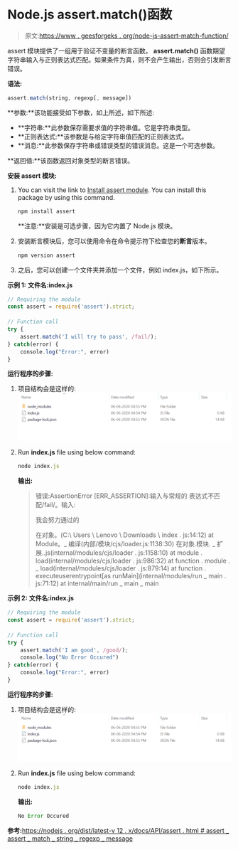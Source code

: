 # Node.js assert.match()函数

> 原文:[https://www . geesforgeks . org/node-js-assert-match-function/](https://www.geeksforgeeks.org/node-js-assert-match-function/)

assert 模块提供了一组用于验证不变量的断言函数。 **assert.match()** 函数期望字符串输入与正则表达式匹配。如果条件为真，则不会产生输出，否则会引发断言错误。

**语法:**

```js
assert.match(string, regexp[, message])
```

**参数:**该功能接受如下参数，如上所述，如下所述:

*   **字符串:**此参数保存需要求值的字符串值。它是字符串类型。
*   **正则表达式:**该参数是与给定字符串值匹配的正则表达式。
*   **消息:**此参数保存字符串或错误类型的错误消息。这是一个可选参数。

**返回值:**该函数返回对象类型的断言错误。

**安装 assert 模块:**

1.  You can visit the link to [Install assert module](https://www.npmjs.com/package/assert). You can install this package by using this command.

    ```js
    npm install assert
    ```

    **注意:**安装是可选步骤，因为它内置了 Node.js 模块。

2.  安装断言模块后，您可以使用命令在命令提示符下检查您的**断言**版本。

    ```js
    npm version assert
    ```

3.  之后，您可以创建一个文件夹并添加一个文件，例如 index.js，如下所示。

**示例 1:** **文件名:index.js**

```js
// Requiring the module
const assert = require('assert').strict;

// Function call
try {
    assert.match('I will try to pass', /fail/);
} catch(error) {
    console.log("Error:", error)
}
```

**运行程序的步骤:**

1.  项目结构会是这样的:
    ![](img/3209d9b4369c180282a34be8070d7d6e.png)
2.  Run **index.js** file using below command:

    ```js
    node index.js
    ```

    **输出:**

    > 错误:AssertionError [ERR_ASSERTION]:输入与常规的
    > 表达式不匹配/fail/。输入:
    > 
    > 我会努力通过的
    > 
    > 在对象。<anonymous>(C:\ Users \ Lenovo \ Downloads \ index . js:14:12)
    > at Module。_ 编译(内部/模块/cjs/loader.js:1138:30)
    > 在对象.模块. _ 扩展..js(internal/modules/cjs/loader . js:1158:10)
    > at module . load(internal/modules/cjs/loader . js:986:32)
    > at function . module . _ load(internal/modules/cjs/loader . js:879:14)
    > at function . executeuserentrypoint[as runMain](internal/modules/run _ main . js:71:12)
    > at internal/main/run _ main _ main</anonymous>

**示例 2:** **文件名:index.js**

```js
// Requiring the module
const assert = require('assert').strict;

// Function call
try {
    assert.match('I am good', /good/);
    console.log("No Error Occured")
} catch(error) {
    console.log("Error:", error)
}
```

**运行程序的步骤:**

1.  项目结构会是这样的:
    ![](img/3209d9b4369c180282a34be8070d7d6e.png)
2.  Run **index.js** file using below command:

    ```js
    node index.js
    ```

    **输出:**

    ```js
    No Error Occured

    ```

**参考:**[https://nodejs . org/dist/latest-v 12 . x/docs/API/assert . html # assert _ assert _ match _ string _ regexp _ message](https://nodejs.org/dist/latest-v12.x/docs/api/assert.html#assert_assert_match_string_regexp_message)